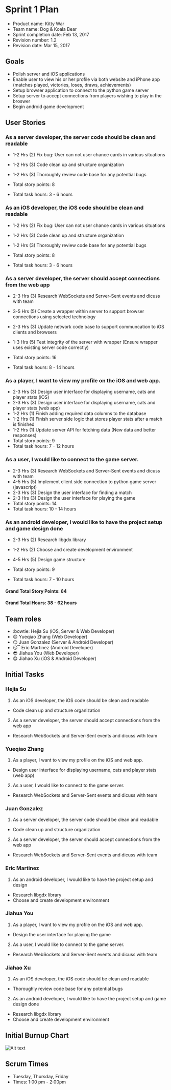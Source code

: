 # Sprint 1 Plan

* Product name: Kitty War
* Team name: Dog & Koala Bear
* Sprint completion date: Feb 13, 2017
* Revision number: 1.2
* Revision date: Mar 15, 2017

## Goals

* Polish server and iOS applications
* Enable user to view his or her profile via both website and iPhone app
  (matches played, victories, loses, draws, achievements)
* Setup browser application to connect to the python game server
* Setup server to accept connections from players wishing to play in the broswer
* Begin android game development

## User Stories

### As a server developer, the server code should be clean and readable

* 1-2 Hrs (2) Fix bug: User can not user chance cards in various situations
* 1-2 Hrs (3) Code clean up and structure organization
* 1-2 Hrs (3) Thoroughly review code base for any potential bugs

* Total story points: 8
* Total task hours: 3 - 6 hours

### As an iOS developer, the iOS code should be clean and readable

* 1-2 Hrs (2) Fix bug: User can not user chance cards in various situations
* 1-2 Hrs (3) Code clean up and structure organization
* 1-2 Hrs (3) Thoroughly review code base for any potential bugs

* Total story points: 8
* Total task hours: 3 - 6 hours

### As a server developer, the server should accept connections from the web app

* 2-3 Hrs (3) Research WebSockets and Server-Sent events and dicuss with team
* 3-5 Hrs (5) Create a wrapper within server to support browser connections using selected technology
* 2-3 Hrs (3) Update network code base to support communcation to iOS clients and browsers
* 1-3 Hrs (5) Test integrity of the server with wrapper (Ensure wrapper uses existing server code correctly)

* Total story points: 16
* Total task hours: 8 - 14 hours

### As a player, I want to view my profile on the iOS and web app.

* 2-3 Hrs (3) Design user interface for displaying username, cats and player stats (iOS)
* 2-3 Hrs (3) Design user interface for displaying username, cats and player stats (web app)
* 1-2 Hrs (1) Finish adding required data columns to the database
* 1-2 Hrs (1) Finish server side logic that stores player stats after a match is finished
* 1-2 Hrs (1) Update server API for fetching data (New data and better responses)
* Total story points: 9
* Total task hours: 7 - 12 hours

### As a user, I would like to connect to the game server.

* 2-3 Hrs (3) Research WebSockets and Server-Sent events and dicuss with team
* 4-5 Hrs (5) Implement client side connection to python game server (javascript)
* 2-3 Hrs (3) Design the user interface for finding a match
* 2-3 Hrs (3) Design the user interface for playing the game
* Total story points: 14
* Total task hours: 10 - 14 hours

### As an android developer, I would like to have the project setup and game design done

* 2-3 Hrs (2) Research libgdx library
* 1-2 Hrs (2) Choose and create development environment
* 4-5 Hrs (5) Design game structure

* Total story points: 9
* Total task hours: 7 - 10 hours

#### Grand Total Story Points: 64
#### Grand Total Hours: 38 - 62 hours

## Team roles

* :bowtie: Hejia Su (iOS, Server & Web Developer)
* :blush: Yueqiao Zhang (Web Developer)
* :smirk: Juan Gonzalez (Server & Android Developer)
* :sleeping: Eric Martinez (Android Developer)
* :sunglasses: Jiahua You (Web Developer)
* :yum: Jiahao Xu (iOS & Android Developer)

## Initial Tasks

### Hejia Su
1. As an iOS developer, the iOS code should be clean and readable
  * Code clean up and structure organization
2. As a server developer, the server should accept connections from the web app
  * Research WebSockets and Server-Sent events and dicuss with team

### Yueqiao Zhang
1. As a player, I want to view my profile on the iOS and web app.
  * Design user interface for displaying username, cats and player stats (web app)
2. As a user, I would like to connect to the game server.
  * Research WebSockets and Server-Sent events and dicuss with team

### Juan Gonzalez
1. As a server developer, the server code should be clean and readable
  * Code clean up and structure organization
2. As a server developer, the server should accept connections from the web app
  * Research WebSockets and Server-Sent events and dicuss with team

### Eric Martinez
1. As an android developer, I would like to have the project setup and design
  * Research libgdx library
  * Choose and create development environment

### Jiahua You
1. As a player, I want to view my profile on the iOS and web app.
  * Design the user interface for playing the game
2. As a user, I would like to connect to the game server.
  * Research WebSockets and Server-Sent events and dicuss with team

### Jiahao Xu
1. As an iOS developer, the iOS code should be clean and readable
  * Thoroughly review code base for any potential bugs
2. As an android developer, I would like to have the project setup and game design done
  * Research libgdx library
  * Choose and create development environment

## Initial Burnup Chart
![Alt text](https://docs.google.com/spreadsheets/d/1kNPbQodJxOnd6jVTh3zl9beclvVPsqdVMUASm1itPx4/pubchart?oid=1620622129&format=image "Burnup Chart")

## Scrum Times

* Tuesday, Thursday, Friday
* Times: 1:00 pm - 2:00pm

